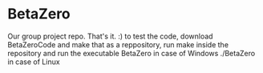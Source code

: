# BetaZero
Our group project repo. That's it. :)
to test the code, download BetaZeroCode and make that as a reppository, run make inside the repository and run the executable
BetaZero in case of Windows
./BetaZero in case of Linux
